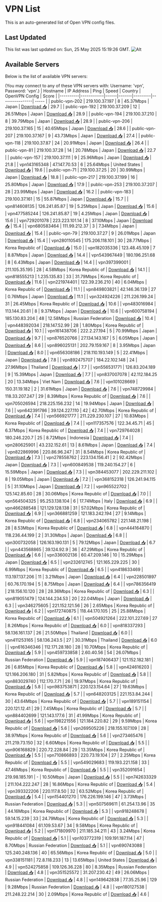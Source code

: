 # VPN List

This is an auto-generated list of Open VPN config files.

## Last Updated

This list was last updated on: Sun, 25 May 2025 15:19:26 GMT.
![Alt](https://repobeats.axiom.co/api/embed/186b98318ef1479477931607c1ad7d823f12451f.svg "Repobeats analytics image")

## Available Servers

Below is the list of available VPN servers:

(You may connect to any of these VPN servers with: Username: 'vpn', Password: 'vpn'.)
| Hostname | IP Address | Ping | Speed | Country | OpenVPN Config | Score |
|----------|------------|------|-------|---------|----------------| ----- |
| public-vpn-202 | 219.100.37.197 | 8 | 45.37Mbps | Japan | [Download 📥](./configs/server_0_JP.ovpn) | 29.7 |
| public-vpn-192 | 219.100.37.209 | 12 | 26.51Mbps | Japan | [Download 📥](./configs/server_1_JP.ovpn) | 28.9 |
| public-vpn-194 | 219.100.37.210 | 8 | 39.79Mbps | Japan | [Download 📥](./configs/server_2_JP.ovpn) | 28.9 |
| public-vpn-206 | 219.100.37.165 | 15 | 40.65Mbps | Japan | [Download 📥](./configs/server_3_JP.ovpn) | 28.6 |
| public-vpn-207 | 219.100.37.167 | 9 | 43.73Mbps | Japan | [Download 📥](./configs/server_4_JP.ovpn) | 27.4 |
| public-vpn-118 | 219.100.37.87 | 24 | 20.91Mbps | Japan | [Download 📥](./configs/server_5_JP.ovpn) | 26.4 |
| public-vpn-81 | 219.100.37.28 | 14 | 20.78Mbps | Japan | [Download 📥](./configs/server_6_JP.ovpn) | 22.7 |
| public-vpn-157 | 219.100.37.111 | 9 | 25.96Mbps | Japan | [Download 📥](./configs/server_7_JP.ovpn) | 21.8 |
| vpn143165348 | 47.147.70.53 | 6 | 25.64Mbps | United States | [Download 📥](./configs/server_8_US.ovpn) | 19.6 |
| public-vpn-71 | 219.100.37.25 | 20 | 30.99Mbps | Japan | [Download 📥](./configs/server_9_JP.ovpn) | 18.8 |
| public-vpn-217 | 219.100.37.199 | 16 | 25.80Mbps | Japan | [Download 📥](./configs/server_10_JP.ovpn) | 17.9 |
| public-vpn-253 | 219.100.37.207 | 28 | 23.99Mbps | Japan | [Download 📥](./configs/server_11_JP.ovpn) | 16.2 |
| public-vpn-183 | 219.100.37.161 | 15 | 55.87Mbps | Japan | [Download 📥](./configs/server_12_JP.ovpn) | 15.7 |
| vpn814608135 | 126.241.85.87 | 19 | 5.25Mbps | Japan | [Download 📥](./configs/server_13_JP.ovpn) | 15.6 |
| vpn477585244 | 126.241.85.87 | 19 | 4.25Mbps | Japan | [Download 📥](./configs/server_14_JP.ovpn) | 15.6 |
| vpn729201078 | 223.223.101.14 | 8 | 37.10Mbps | Japan | [Download 📥](./configs/server_15_JP.ovpn) | 15.4 |
| vpn680583464 | 111.99.212.37 | 3 | 7.34Mbps | Japan | [Download 📥](./configs/server_16_JP.ovpn) | 15.4 |
| public-vpn-79 | 219.100.37.27 | 9 | 26.01Mbps | Japan | [Download 📥](./configs/server_17_JP.ovpn) | 15.4 |
| vpn280110545 | 175.206.118.101 | 30 | 28.77Mbps | Korea Republic of | [Download 📥](./configs/server_18_KR.ovpn) | 15.0 |
| vpn182035336 | 123.48.45.109 | 7 | 8.87Mbps | Japan | [Download 📥](./configs/server_19_JP.ovpn) | 14.4 |
| vpn543967449 | 180.196.251.68 | 8 | 6.43Mbps | Japan | [Download 📥](./configs/server_20_JP.ovpn) | 14.4 |
| vpn397399001 | 211.105.35.195 | 28 | 4.58Mbps | Korea Republic of | [Download 📥](./configs/server_21_KR.ovpn) | 14.1 |
| vpn818555213 | 1.235.135.83 | 33 | 31.79Mbps | Korea Republic of | [Download 📥](./configs/server_22_KR.ovpn) | 11.6 |
| vpn221974401 | 122.39.236.210 | 40 | 6.04Mbps | Korea Republic of | [Download 📥](./configs/server_23_KR.ovpn) | 11.1 |
| vpn849803821 | 42.146.36.139 | 27 | 0.76Mbps | Japan | [Download 📥](./configs/server_24_JP.ovpn) | 11.1 |
| vpn324924226 | 211.226.199.24 | 31 | 26.45Mbps | Korea Republic of | [Download 📥](./configs/server_25_KR.ovpn) | 10.6 |
| vpn483016984 | 113.144.20.61 | 8 | 9.37Mbps | Japan | [Download 📥](./configs/server_26_JP.ovpn) | 10.6 |
| vpn600758194 | 185.130.83.204 | 48 | 12.58Mbps | Russian Federation | [Download 📥](./configs/server_27_RU.ovpn) | 10.4 |
| vpn448392034 | 218.147.52.99 | 28 | 1.80Mbps | Korea Republic of | [Download 📥](./configs/server_28_KR.ovpn) | 10.1 |
| vpn161438706 | 222.2.27.194 | 5 | 70.99Mbps | Japan | [Download 📥](./configs/server_29_JP.ovpn) | 9.7 |
| vpn876520766 | 27.134.143.167 | 5 | 6.05Mbps | Japan | [Download 📥](./configs/server_30_JP.ovpn) | 8.6 |
| vpn896025131 | 202.79.159.167 | 8 | 3.95Mbps | Japan | [Download 📥](./configs/server_31_JP.ovpn) | 8.0 |
| vpn656308186 | 218.110.193.149 | 5 | 22.41Mbps | Japan | [Download 📥](./configs/server_32_JP.ovpn) | 7.8 |
| vpn892475707 | 184.22.102.148 | 24 | 27.96Mbps | Thailand | [Download 📥](./configs/server_33_TH.ovpn) | 7.7 |
| vpn556531771 | 126.83.204.189 | 9 | 15.39Mbps | Japan | [Download 📥](./configs/server_34_JP.ovpn) | 7.7 |
| vpn837007078 | 42.112.184.25 | 20 | 13.34Mbps | Viet Nam | [Download 📥](./configs/server_35_VN.ovpn) | 7.6 |
| vpn101028669 | 150.31.19.182 | 2 | 31.61Mbps | Japan | [Download 📥](./configs/server_36_JP.ovpn) | 7.6 |
| vpn748729984 | 118.33.207.247 | 29 | 8.39Mbps | Korea Republic of | [Download 📥](./configs/server_37_KR.ovpn) | 7.6 |
| vpn705026594 | 218.225.156.232 | 14 | 19.94Mbps | Japan | [Download 📥](./configs/server_38_JP.ovpn) | 7.6 |
| vpn642391786 | 39.124.227.110 | 42 | 42.70Mbps | Korea Republic of | [Download 📥](./configs/server_39_KR.ovpn) | 7.4 |
| vpn566921777 | 211.229.230.107 | 27 | 10.83Mbps | Korea Republic of | [Download 📥](./configs/server_40_KR.ovpn) | 7.4 |
| vpn117357576 | 122.34.45.71 | 45 | 6.37Mbps | Korea Republic of | [Download 📥](./configs/server_41_KR.ovpn) | 7.4 |
| vpn729764028 | 180.246.220.7 | 25 | 8.72Mbps | Indonesia | [Download 📥](./configs/server_42_ID.ovpn) | 7.4 |
| vpn280625901 | 43.232.152.61 | 13 | 8.61Mbps | Japan | [Download 📥](./configs/server_43_JP.ovpn) | 7.4 |
| vpn822869996 | 220.86.96.247 | 31 | 8.54Mbps | Korea Republic of | [Download 📥](./configs/server_44_KR.ovpn) | 7.3 |
| vpn278558762 | 223.134.156.41 | 2 | 92.42Mbps | Japan | [Download 📥](./configs/server_45_JP.ovpn) | 7.3 |
| vpn600849538 | 119.240.154.27 | 6 | 15.59Mbps | Japan | [Download 📥](./configs/server_46_JP.ovpn) | 7.3 |
| vpn384453077 | 202.229.211.102 | 8 | 19.05Mbps | Japan | [Download 📥](./configs/server_47_JP.ovpn) | 7.2 |
| vpn368152318 | 126.241.94.115 | 5 | 31.10Mbps | Japan | [Download 📥](./configs/server_48_JP.ovpn) | 7.2 |
| vpn965522702 | 125.142.85.60 | 28 | 30.06Mbps | Korea Republic of | [Download 📥](./configs/server_49_KR.ovpn) | 7.0 |
| vpn564504325 | 95.253.138.104 | 6 | 17.74Mbps | Italy | [Download 📥](./configs/server_50_IT.ovpn) | 6.9 |
| vpn466288548 | 121.129.128.138 | 31 | 57.02Mbps | Korea Republic of | [Download 📥](./configs/server_51_KR.ovpn) | 6.9 |
| vpn366881259 | 121.183.242.194 | 27 | 9.14Mbps | Korea Republic of | [Download 📥](./configs/server_52_KR.ovpn) | 6.8 |
| vpn234065782 | 221.148.21.198 | 28 | 8.53Mbps | Korea Republic of | [Download 📥](./configs/server_53_KR.ovpn) | 6.8 |
| vpn444164870 | 118.236.44.199 | 2 | 31.30Mbps | Japan | [Download 📥](./configs/server_54_JP.ovpn) | 6.8 |
| vpn300732058 | 126.163.190.131 | 5 | 79.12Mbps | Japan | [Download 📥](./configs/server_55_JP.ovpn) | 6.7 |
| vpn443568865 | 39.124.92.9 | 36 | 47.29Mbps | Korea Republic of | [Download 📥](./configs/server_56_KR.ovpn) | 6.6 |
| vpn336002136 | 60.47.209.146 | 10 | 15.29Mbps | Japan | [Download 📥](./configs/server_57_JP.ovpn) | 6.5 |
| vpn232612745 | 121.165.229.225 | 30 | 6.99Mbps | Korea Republic of | [Download 📥](./configs/server_58_KR.ovpn) | 6.5 |
| vpn418633469 | 113.197.137.206 | 11 | 3.21Mbps | Japan | [Download 📥](./configs/server_59_JP.ovpn) | 6.4 |
| vpn228501897 | 60.76.170.194 | 5 | 8.75Mbps | Japan | [Download 📥](./configs/server_60_JP.ovpn) | 6.4 |
| vpn786356419 | 218.156.10.120 | 28 | 28.36Mbps | Korea Republic of | [Download 📥](./configs/server_61_KR.ovpn) | 6.3 |
| vpn819051479 | 124.144.234.53 | 20 | 22.04Mbps | Japan | [Download 📥](./configs/server_62_JP.ovpn) | 6.3 |
| vpn346275605 | 221.152.121.56 | 26 | 2.65Mbps | Korea Republic of | [Download 📥](./configs/server_63_KR.ovpn) | 6.2 |
| vpn172740875 | 118.44.170.105 | 25 | 25.88Mbps | Korea Republic of | [Download 📥](./configs/server_64_KR.ovpn) | 6.1 |
| vpn504921264 | 222.101.227.69 | 27 | 8.26Mbps | Korea Republic of | [Download 📥](./configs/server_65_KR.ovpn) | 6.0 |
| vpn818337293 | 58.136.161.137 | 26 | 21.50Mbps | Thailand | [Download 📥](./configs/server_66_TH.ovpn) | 6.0 |
| vpn411253165 | 58.136.243.5 | 27 | 30.31Mbps | Thailand | [Download 📥](./configs/server_67_TH.ovpn) | 6.0 |
| vpn616346346 | 112.171.28.180 | 28 | 10.70Mbps | Korea Republic of | [Download 📥](./configs/server_68_KR.ovpn) | 5.9 |
| vpn459733858 | 2.60.40.56 | 54 | 26.07Mbps | Russian Federation | [Download 📥](./configs/server_69_RU.ovpn) | 5.9 |
| vpn187406437 | 121.152.182.181 | 26 | 6.85Mbps | Korea Republic of | [Download 📥](./configs/server_70_KR.ovpn) | 5.8 |
| vpn424616203 | 121.166.206.180 | 31 | 5.82Mbps | Korea Republic of | [Download 📥](./configs/server_71_KR.ovpn) | 5.8 |
| vpn883029740 | 112.170.7.71 | 26 | 19.97Mbps | Korea Republic of | [Download 📥](./configs/server_72_KR.ovpn) | 5.8 |
| vpn983753871 | 220.123.154.64 | 27 | 19.63Mbps | Korea Republic of | [Download 📥](./configs/server_73_KR.ovpn) | 5.7 |
| vpn648203125 | 221.153.84.244 | 30 | 43.64Mbps | Korea Republic of | [Download 📥](./configs/server_74_KR.ovpn) | 5.7 |
| vpn189151154 | 220.121.12.41 | 29 | 7.45Mbps | Korea Republic of | [Download 📥](./configs/server_75_KR.ovpn) | 5.7 |
| vpn884402699 | 121.143.177.6 | 31 | 41.99Mbps | Korea Republic of | [Download 📥](./configs/server_76_KR.ovpn) | 5.6 |
| vpn198221556 | 121.184.220.82 | 29 | 9.59Mbps | Korea Republic of | [Download 📥](./configs/server_77_KR.ovpn) | 5.6 |
| vpn269505226 | 218.155.107.109 | 28 | 38.97Mbps | Korea Republic of | [Download 📥](./configs/server_78_KR.ovpn) | 5.6 |
| vpn273465476 | 211.219.73.150 | 32 | 6.60Mbps | Korea Republic of | [Download 📥](./configs/server_79_KR.ovpn) | 5.5 |
| vpn906168829 | 220.72.228.84 | 29 | 13.35Mbps | Korea Republic of | [Download 📥](./configs/server_80_KR.ovpn) | 5.5 |
| vpn710866893 | 220.73.19.104 | 27 | 2.25Mbps | Korea Republic of | [Download 📥](./configs/server_81_KR.ovpn) | 5.5 |
| vpn549029683 | 119.193.221.158 | 33 | 47.46Mbps | Korea Republic of | [Download 📥](./configs/server_82_KR.ovpn) | 5.5 |
| vpn352091654 | 219.98.185.191 | - | 10.50Mbps | Japan | [Download 📥](./configs/server_83_JP.ovpn) | 5.5 |
| vpn742633329 | 211.104.222.247 | 28 | 16.86Mbps | Korea Republic of | [Download 📥](./configs/server_84_KR.ovpn) | 5.4 |
| vpn393322206 | 220.117.8.50 | 32 | 63.52Mbps | Korea Republic of | [Download 📥](./configs/server_85_KR.ovpn) | 5.4 |
| vpn154401270 | 176.226.199.146 | 47 | 3.73Mbps | Russian Federation | [Download 📥](./configs/server_86_RU.ovpn) | 5.3 |
| vpn507569611 | 61.254.13.96 | 35 | 44.16Mbps | Korea Republic of | [Download 📥](./configs/server_87_KR.ovpn) | 5.3 |
| vpn918248678 | 59.14.15.239 | 33 | 24.79Mbps | Korea Republic of | [Download 📥](./configs/server_88_KR.ovpn) | 5.3 |
| vpn918441084 | 61.109.53.67 | 34 | 9.58Mbps | Korea Republic of | [Download 📥](./configs/server_89_KR.ovpn) | 5.2 |
| vpn171809970 | 211.185.34.211 | 43 | 3.24Mbps | Korea Republic of | [Download 📥](./configs/server_90_KR.ovpn) | 5.1 |
| vpn103772319 | 109.191.187.114 | 47 | 8.70Mbps | Russian Federation | [Download 📥](./configs/server_91_RU.ovpn) | 5.1 |
| vpn690743088 | 125.240.248.136 | 40 | 65.56Mbps | Korea Republic of | [Download 📥](./configs/server_92_KR.ovpn) | 5.0 |
| vpn338151181 | 72.8.118.233 | 13 | 13.65Mbps | United States | [Download 📥](./configs/server_93_US.ovpn) | 4.9 |
| vpn524275858 | 109.126.36.228 | 80 | 8.35Mbps | Russian Federation | [Download 📥](./configs/server_94_RU.ovpn) | 4.8 |
| vpn351525572 | 31.207.230.42 | 49 | 26.06Mbps | Russian Federation | [Download 📥](./configs/server_95_RU.ovpn) | 4.8 |
| vpn149642838 | 77.35.25.96 | 129 | 9.28Mbps | Russian Federation | [Download 📥](./configs/server_96_RU.ovpn) | 4.8 |
| vpn180127538 | 211.248.22.214 | 30 | 2.09Mbps | Korea Republic of | [Download 📥](./configs/server_97_KR.ovpn) | 4.6 |
